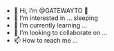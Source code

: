 - 👋 Hi, I’m @GATEWAYTO 🗿
- 👀 I’m interested in ... sleeping
- 🌱 I’m currently learning ...
- 💞️ I’m looking to collaborate on ...
- 📫 How to reach me ...

<!---
GATEWAYTO/GATEWAYTO is a ✨ special ✨ repository because its `README.md` (this file) appears on your GitHub profile.
You can click the Preview link to take a look at your changes.
--->
